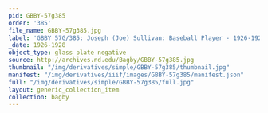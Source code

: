 ```yaml
---
pid: GBBY-57g385
order: '385'
file_name: GBBY-57g385.jpg
label: 'GBBY 57G/385: Joseph (Joe) Sullivan: Baseball Player - 1926-1928'
_date: 1926-1928
object_type: glass plate negative
source: http://archives.nd.edu/Bagby/GBBY-57g385.jpg
thumbnail: "/img/derivatives/simple/GBBY-57g385/thumbnail.jpg"
manifest: "/img/derivatives/iiif/images/GBBY-57g385/manifest.json"
full: "/img/derivatives/simple/GBBY-57g385/full.jpg"
layout: generic_collection_item
collection: bagby
---
```


